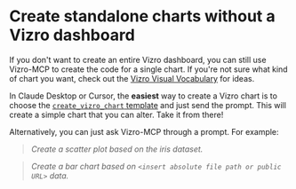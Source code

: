 # Create standalone charts without a Vizro dashboard

If you don't want to create an entire Vizro dashboard, you can still use Vizro-MCP to create the code for a single chart. If you're not sure what kind of chart you want, check out the [Vizro Visual Vocabulary](https://huggingface.co/spaces/vizro/demo-visual-vocabulary) for ideas.

In Claude Desktop or Cursor, the **easiest** way to create a Vizro chart is to choose the [`create_vizro_chart` template](./use-prompt-templates.md) and just send the prompt. This will create a simple chart that you can alter. Take it from there!

Alternatively, you can just ask Vizro-MCP through a prompt. For example:

> _Create a scatter plot based on the iris dataset._

> _Create a bar chart based on `<insert absolute file path or public URL>` data._
